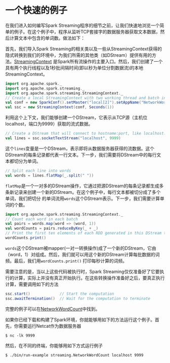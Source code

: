# 一个快速的例子

在我们进入如何编写Spark Streaming程序的细节之前，让我们快速地浏览一个简单的例子。在这个例子中，程序从监听TCP套接字的数据服务器获取文本数据，然后计算文本中包含的单词数。做法如下：

首先，我们导入Spark Streaming的相关类以及一些从StreamingContext获得的隐式转换到我们的环境中，为我们所需的其他类（如DStream）提供有用的方法。[StreamingContext](https://spark.apache.org/docs/latest/api/scala/index.html#org.apache.spark.streaming.StreamingContext)
是Spark所有流操作的主要入口。然后，我们创建了一个具有两个执行线程以及1秒批间隔时间(即以秒为单位分割数据流)的本地StreamingContext。

```scala
import org.apache.spark._
import org.apache.spark.streaming._
import org.apache.spark.streaming.StreamingContext._
// Create a local StreamingContext with two working thread and batch interval of 1 second
val conf = new SparkConf().setMaster("local[2]").setAppName("NetworkWordCount")
val ssc = new StreamingContext(conf, Seconds(1))
```
利用这个上下文，我们能够创建一个DStream，它表示从TCP源（主机位localhost，端口为9999）获取的流式数据。

```scala
// Create a DStream that will connect to hostname:port, like localhost:9999
val lines = ssc.socketTextStream("localhost", 9999)
```
这个`lines`变量是一个DStream，表示即将从数据服务器获得的流数据。这个DStream的每条记录都代表一行文本。下一步，我们需要将DStream中的每行文本都切分为单词。

```scala
// Split each line into words
val words = lines.flatMap(_.split(" "))
```
`flatMap`是一个一对多的DStream操作，它通过把源DStream的每条记录都生成多条新记录来创建一个新的DStream。在这个例子中，每行文本都被切分成了多个单词，我们把切分
的单词流用`words`这个DStream表示。下一步，我们需要计算单词的个数。

```scala
import org.apache.spark.streaming.StreamingContext._
// Count each word in each batch
val pairs = words.map(word => (word, 1))
val wordCounts = pairs.reduceByKey(_ + _)
// Print the first ten elements of each RDD generated in this DStream to the console
wordCounts.print()
```
`words`这个DStream被mapper(一对一转换操作)成了一个新的DStream，它由（word，1）对组成。然后，我们就可以用这个新的DStream计算每批数据的词频。最后，我们用`wordCounts.print()`
打印每秒计算的词频。

需要注意的是，当以上这些代码被执行时，Spark Streaming仅仅准备好了它要执行的计算，实际上并没有真正开始执行。在这些转换操作准备好之后，要真正执行计算，需要调用如下的方法

```scala
ssc.start()             // Start the computation
ssc.awaitTermination()  // Wait for the computation to terminate
```
完整的例子可以在[NetworkWordCount](https://github.com/apache/spark/blob/master/examples/src/main/scala/org/apache/spark/examples/streaming/NetworkWordCount.scala)中找到。

如果你已经下载和构建了Spark环境，你就能够用如下的方法运行这个例子。首先，你需要运行Netcat作为数据服务器

```shell
$ nc -lk 9999
```
然后，在不同的终端，你能够用如下方式运行例子
```shell
$ ./bin/run-example streaming.NetworkWordCount localhost 9999
```
